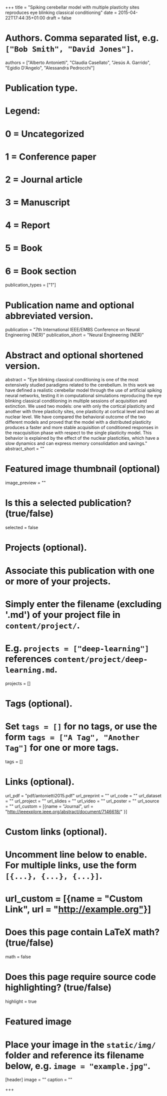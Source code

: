 +++
title = "Spiking cerebellar model with multiple plasticity sites reproduces eye blinking classical conditioning"
date = 2015-04-22T17:44:35+01:00
draft = false

# Authors. Comma separated list, e.g. `["Bob Smith", "David Jones"]`.
authors = ["Alberto Antonietti", "Claudia Casellato", "Jesús A. Garrido", "Egidio D'Angelo", "Alessandra Pedrocchi"]

# Publication type.
# Legend:
# 0 = Uncategorized
# 1 = Conference paper
# 2 = Journal article
# 3 = Manuscript
# 4 = Report
# 5 = Book
# 6 = Book section
publication_types = ["1"]

# Publication name and optional abbreviated version.
publication = "7th International IEEE/EMBS Conference on Neural Engineering (NER)"
publication_short = "Neural Engineering (NER)"

# Abstract and optional shortened version.
abstract = "Eye blinking classical conditioning is one of the most extensively studied paradigms related to the cerebellum. In this work we have defined a realistic cerebellar model through the use of artificial spiking neural networks, testing it in computational simulations reproducing the eye blinking classical conditioning in multiple sessions of acquisition and extinction. We used two models: one with only the cortical plasticity and another with three plasticity sites, one plasticity at cortical level and two at nuclear level. We have compared the behavioral outcome of the two different models and proved that the model with a distributed plasticity produces a faster and more stable acquisition of conditioned responses in the reacquisition phase with respect to the single plasticity model. This behavior is explained by the effect of the nuclear plasticities, which have a slow dynamics and can express memory consolidation and savings."
abstract_short = ""

# Featured image thumbnail (optional)
image_preview = ""

# Is this a selected publication? (true/false)
selected = false

# Projects (optional).
#   Associate this publication with one or more of your projects.
#   Simply enter the filename (excluding '.md') of your project file in `content/project/`.
#   E.g. `projects = ["deep-learning"]` references `content/project/deep-learning.md`.
projects = []

# Tags (optional).
#   Set `tags = []` for no tags, or use the form `tags = ["A Tag", "Another Tag"]` for one or more tags.
tags = []

# Links (optional).
url_pdf = "pdf/antonietti2015.pdf"
url_preprint = ""
url_code = ""
url_dataset = ""
url_project = ""
url_slides = ""
url_video = ""
url_poster = ""
url_source = ""
url_custom = [{name = "Journal", url = "http://ieeexplore.ieee.org/abstract/document/7146618/" }]

# Custom links (optional).
#   Uncomment line below to enable. For multiple links, use the form `[{...}, {...}, {...}]`.
# url_custom = [{name = "Custom Link", url = "http://example.org"}]

# Does this page contain LaTeX math? (true/false)
math = false

# Does this page require source code highlighting? (true/false)
highlight = true

# Featured image
# Place your image in the `static/img/` folder and reference its filename below, e.g. `image = "example.jpg"`.
[header]
image = ""
caption = ""

+++

